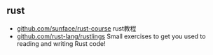 ## rust
- [github.com/sunface/rust-course](https://github.com/sunface/rust-course) rust教程
- [github.com/rust-lang/rustlings](https://github.com/rust-lang/rustlings) Small exercises to get you used to reading and writing Rust code!